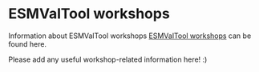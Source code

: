 # ESMValTool workshops

Information about ESMValTool workshops
[ESMValTool workshops](https://esmvaltool.org/meetings/)
can be found here.

Please add any useful workshop-related information here! :)
